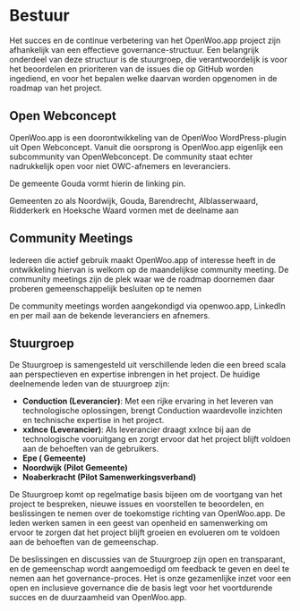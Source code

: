 # Bestuur

Het succes en de continue verbetering van het OpenWoo.app project zijn afhankelijk van een effectieve governance-structuur. Een belangrijk onderdeel van deze structuur is de stuurgroep, die verantwoordelijk is voor het beoordelen en prioriteren van de issues die op GitHub worden ingediend, en voor het bepalen welke daarvan worden opgenomen in de roadmap van het project.

## Open Webconcept

OpenWoo.app is een doorontwikkeling van de OpenWoo WordPress-plugin uit Open Webconcept. Vanuit die oorsprong is OpenWoo.app eigenlijk een subcommunity van OpenWebconcept. De community staat echter nadrukkelijk open voor niet OWC-afnemers en leveranciers.

De gemeente Gouda vormt hierin de linking pin.

Gemeenten zo als Noordwijk, Gouda, Barendrecht, Alblasserwaard, Ridderkerk en Hoeksche Waard vormen met de deelname aan

## Community Meetings

Iedereen die actief gebruik maakt OpenWoo.app of interesse heeft in de ontwikkeling hiervan is welkom op de maandelijkse community meeting. De community meetings zijn de plek waar we de roadmap doornemen daar proberen gemeenschappelijk besluiten op te nemen

De community meetings worden aangekondigd via openwoo.app, LinkedIn en per mail aan de bekende leveranciers en afnemers.

## Stuurgroep

De Stuurgroep is samengesteld uit verschillende leden die een breed scala aan perspectieven en expertise inbrengen in het project. De huidige deelnemende leden van de stuurgroep zijn:

- **Conduction (Leverancier)**: Met een rijke ervaring in het leveren van technologische oplossingen, brengt Conduction waardevolle inzichten en technische expertise in het project.
- **xxlnce (Leverancier)**: Als leverancier draagt xxlnce bij aan de technologische vooruitgang en zorgt ervoor dat het project blijft voldoen aan de behoeften van de gebruikers.
- **Epe ( Gemeente)**
- **Noordwijk (Pilot Gemeente)**
- **Noaberkracht (Pilot Samenwerkingsverband)**

De Stuurgroep komt op regelmatige basis bijeen om de voortgang van het project te bespreken, nieuwe issues en voorstellen te beoordelen, en beslissingen te nemen over de toekomstige richting van OpenWoo.app. De leden werken samen in een geest van openheid en samenwerking om ervoor te zorgen dat het project blijft groeien en evolueren om te voldoen aan de behoeften van de gemeenschap.

De beslissingen en discussies van de Stuurgroep zijn open en transparant, en de gemeenschap wordt aangemoedigd om feedback te geven en deel te nemen aan het governance-proces. Het is onze gezamenlijke inzet voor een open en inclusieve governance die de basis legt voor het voortdurende succes en de duurzaamheid van OpenWoo.app.
